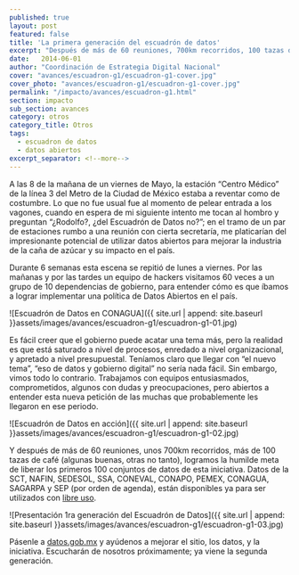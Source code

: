 ```yaml
---
published: true
layout: post
featured: false
title: 'La primera generación del escuadrón de datos'
excerpt: "Después de más de 60 reuniones, 700km recorridos, 100 tazas de café, logramos liberar los primeros 100 conjuntos de datos de esta iniciativa."
date:   2014-06-01
author: "Coordinación de Estrategia Digital Nacional"
cover: "avances/escuadron-g1/escuadron-g1-cover.jpg"
cover_photo: "avances/escuadron-g1/escuadron-g1-cover.jpg"
permalink: "/impacto/avances/escuadron-g1.html"
section: impacto
sub_section: avances
category: otros
category_title: Otros
tags:
  - escuadron de datos
  - datos abiertos
excerpt_separator: <!--more-->
---
```


A las 8 de la mañana de un viernes de Mayo, la estación “Centro Médico” de la línea 3 del Metro de la Ciudad de México estaba a reventar como de costumbre. Lo que no fue usual fue al momento de pelear entrada a los vagones, cuando en espera de mi siguiente intento me tocan al hombro y preguntan “¿Rodolfo?, ¿del Escuadrón de Datos no?”; en el tramo de un par de estaciones rumbo a una reunión con cierta secretaría, me platicarían del impresionante potencial de utilizar datos abiertos para mejorar la industria de la caña de azúcar y su impacto en el país.

<!--more-->

Durante 6 semanas esta escena se repitió de lunes a viernes. Por las mañanas y por las tardes un equipo de hackers visitamos 60 veces a un grupo de 10 dependencias de gobierno, para entender cómo es que íbamos a lograr implementar una política de Datos Abiertos en el país.

![Escuadrón de Datos en CONAGUA]({{ site.url | append: site.baseurl }}assets/images/avances/escuadron-g1/escuadron-g1-01.jpg)

Es fácil creer que el gobierno puede acatar una tema más, pero la realidad es que está saturado a nivel de procesos, enredado a nivel organizacional, y apretado a nivel presupuestal. Teníamos claro que llegar con “el nuevo tema”, “eso de datos y gobierno digital” no sería nada fácil. Sin embargo, vimos todo lo contrario. Trabajamos con equipos entusiasmados, comprometidos, algunos con dudas y preocupaciones, pero abiertos a entender esta nueva petición de las muchas que probablemente les llegaron en ese periodo.

![Escuadrón de Datos en acción]({{ site.url | append: site.baseurl }}assets/images/avances/escuadron-g1/escuadron-g1-02.jpg)

Y después de más de 60 reuniones, unos 700km recorridos, más de 100 tazas de café (algunas buenas, otras no tanto), logramos la humilde meta de liberar los primeros 100 conjuntos de datos de esta iniciativa. Datos de la SCT, NAFIN, SEDESOL, SSA, CONEVAL, CONAPO, PEMEX, CONAGUA, SAGARPA y SEP (por orden de agenda), están disponibles ya para ser utilizados con [libre uso](http://datos.gob.mx/libreusomx/).

![Presentación 1ra generación del Escuadrón de Datos]({{ site.url | append: site.baseurl }}assets/images/avances/escuadron-g1/escuadron-g1-03.jpg)

Pásenle a [datos.gob.mx](http://datos.gob.mx/) y ayúdenos a mejorar el sitio, los datos, y la iniciativa.
Escucharán de nosotros próximamente; ya viene la segunda generación.
